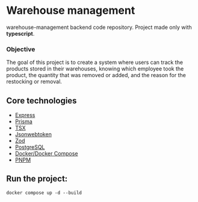 # Warehouse management
warehouse-management backend code repository.
Project made only with **typescript**.

### Objective
The goal of this project is to create a system where users can track the products stored in their warehouses, knowing which employee took the product, the quantity that was removed or added, and the reason for the restocking or removal.

## Core technologies

- [Express](https://expressjs.com/)
- [Prisma](https://www.prisma.io/docs)
- [TSX](https://tsx.is/)
- [Jsonwebtoken](https://github.com/auth0/node-jsonwebtoken#readme)
- [Zod](https://zod.dev/)
- [PostgreSQL](https://www.postgresql.org/)
- [Docker/Docker Compose](https://www.docker.com/)
- [PNPM](https://pnpm.io/)

## Run the project:

```
docker compose up -d --build
```
